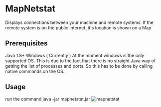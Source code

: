 # MapNetstat
Displays connections between your machine and remote systems. If the remote system is on the public internet, it's location is shown on a Map
## Prerequisites
Java 1.8+
Windows ( Currently )
At the moment windows is the only supported OS. This is due to the fact that there is no straight Java way of getting the list of processes and ports. So this has to be done by calling native commands on the OS.

## Usage
run the command java -jar mapnetstat.jar
![mapnetstat](https://cloud.githubusercontent.com/assets/11488268/16220598/b775c842-3785-11e6-9271-e8c67d1696b3.png)
